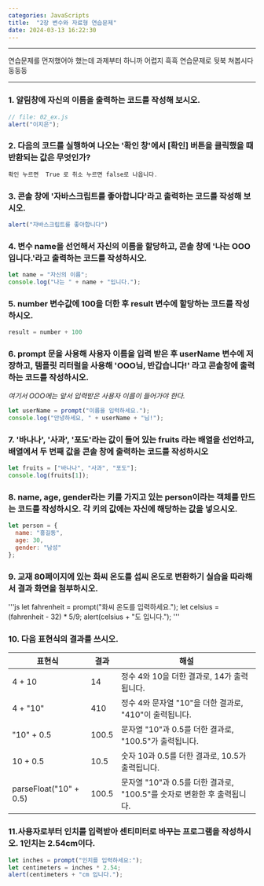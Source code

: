 ```yaml
---
categories: JavaScripts
title:  "2장 변수와 자료형 연습문제"
date: 2024-03-13 16:22:30
---
```


***
연습문제를 먼저했어야 했는데 과제부터 하니까 어렵지 흑흑 연습문제로 뒷북 쳐봅시다 둥둥둥
***

### 1. 알림창에 자신의 이름을 출력하는 코드를 작성해 보시오.

```javascript
// file: 02_ex.js
alert("이지은");

```
### 2. 다음의 코드를 실행하여 나오는 '확인 창'에서 [확인] 버튼을 클릭했을 때 반환되는 값은 무엇인가?
```js
확인 누르면  True 로 취소 누르면 false로 나옵니다.
```

### 3. 콘솔 창에 '자바스크립트를 좋아합니다'라고 출력하는 코드를 작성해 보시오.
```js
alert("자바스크립트를 좋아합니다")
```
### 4. 변수 name을 선언해서 자신의 이름을 할당하고, 콘솔 창에 '나는 OOO입니다.'라고 출력하는 코드를 작성하시오.
```js
let name = "자신의 이름";
console.log("나는 " + name + "입니다.");
```
### 5. number 변수값에 100을 더한 후 result 변수에 할당하는 코드를 작성하시오.
```js
result = number + 100
```
### 6. prompt 문을 사용해 사용자 이름을 입력 받은 후 userName 변수에 저장하고, 템플릿 리터럴을 사용해 'OOO님, 반갑습니다!' 라고 콘솔창에 출력하는 코드를 작성하시오.
*여기서 OOO에는 앞서 입력받은 사용자 이름이 들어가야 한다.*
```js
let userName = prompt("이름을 입력하세요.");
console.log("안녕하세요, " + userName + "님!");
```

### 7. '바나나', '사과', '포도'라는 값이 들어 있는 fruits 라는 배열을 선언하고, 배열에서 두 번째 값을 콘솔 창에 출력하는 코드를 작성하시오
```js
let fruits = ["바나나", "사과", "포도"];
console.log(fruits[1]);
```
### 8. name, age, gender라는 키를 가지고 있는 person이라는 객체를 만드는 코드를 작성하시오. 각 키의 값에는 자신에 해당하는 값을 넣으시오.
```js
let person = {
  name: "홍길동",
  age: 30,
  gender: "남성"
};
```
### 9. 교재 80페이지에 있는 화씨 온도를 섭씨 온도로 변환하기 실습을 따라해서 결과 화면을 첨부하시오.
'''js
let fahrenheit = prompt("화씨 온도를 입력하세요.");
let celsius = (fahrenheit - 32) * 5/9;
alert(celsius + "도 입니다.");
'''

### 10.  다음 표현식의 결과를 쓰시오.

| 표현식 | 결과 | 해설 |
| --- | --- | --- |
| 4 + 10 | 14 | 정수 4와 10을 더한 결과로, 14가 출력됩니다. |
| 4 + "10" | 410 | 정수 4와 문자열 "10"을 더한 결과로, "410"이 출력됩니다. |
| "10" + 0.5 | 100.5 | 문자열 "10"과 0.5를 더한 결과로, "100.5"가 출력됩니다. |
| 10 + 0.5 | 10.5 | 숫자 10과 0.5를 더한 결과로, 10.5가 출력됩니다. |
| parseFloat("10" + 0.5) | 100.5 | 문자열 "10"과 0.5를 더한 결과로, "100.5"를 숫자로 변환한 후 출력됩니다.|

### 11.사용자로부터 인치를 입력받아 센티미터로 바꾸는 프로그램을 작성하시오. 1인치는 2.54cm이다.
```js
let inches = prompt("인치를 입력하세요:");
let centimeters = inches * 2.54;
alert(centimeters + "cm 입니다.");
```

